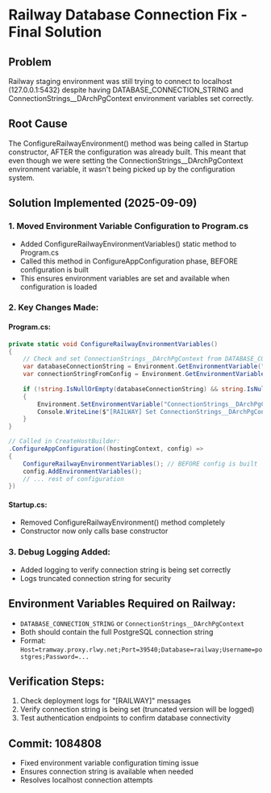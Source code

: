 # Railway Database Connection Fix - Final Solution

## Problem
Railway staging environment was still trying to connect to localhost (127.0.0.1:5432) despite having DATABASE_CONNECTION_STRING and ConnectionStrings__DArchPgContext environment variables set correctly.

## Root Cause
The ConfigureRailwayEnvironment() method was being called in Startup constructor, AFTER the configuration was already built. This meant that even though we were setting the ConnectionStrings__DArchPgContext environment variable, it wasn't being picked up by the configuration system.

## Solution Implemented (2025-09-09)

### 1. Moved Environment Variable Configuration to Program.cs
- Added ConfigureRailwayEnvironmentVariables() static method to Program.cs
- Called this method in ConfigureAppConfiguration phase, BEFORE configuration is built
- This ensures environment variables are set and available when configuration is loaded

### 2. Key Changes Made:

#### Program.cs:
```csharp
private static void ConfigureRailwayEnvironmentVariables()
{
    // Check and set ConnectionStrings__DArchPgContext from DATABASE_CONNECTION_STRING
    var databaseConnectionString = Environment.GetEnvironmentVariable("DATABASE_CONNECTION_STRING");
    var connectionStringFromConfig = Environment.GetEnvironmentVariable("ConnectionStrings__DArchPgContext");
    
    if (!string.IsNullOrEmpty(databaseConnectionString) && string.IsNullOrEmpty(connectionStringFromConfig))
    {
        Environment.SetEnvironmentVariable("ConnectionStrings__DArchPgContext", databaseConnectionString);
        Console.WriteLine($"[RAILWAY] Set ConnectionStrings__DArchPgContext from DATABASE_CONNECTION_STRING");
    }
}

// Called in CreateHostBuilder:
.ConfigureAppConfiguration((hostingContext, config) =>
{
    ConfigureRailwayEnvironmentVariables(); // BEFORE config is built
    config.AddEnvironmentVariables();
    // ... rest of configuration
})
```

#### Startup.cs:
- Removed ConfigureRailwayEnvironment() method completely
- Constructor now only calls base constructor

### 3. Debug Logging Added:
- Added logging to verify connection string is being set correctly
- Logs truncated connection string for security

## Environment Variables Required on Railway:
- `DATABASE_CONNECTION_STRING` or `ConnectionStrings__DArchPgContext`
- Both should contain the full PostgreSQL connection string
- Format: `Host=tramway.proxy.rlwy.net;Port=39540;Database=railway;Username=postgres;Password=...`

## Verification Steps:
1. Check deployment logs for "[RAILWAY]" messages
2. Verify connection string is being set (truncated version will be logged)
3. Test authentication endpoints to confirm database connectivity

## Commit: 1084808
- Fixed environment variable configuration timing issue
- Ensures connection string is available when needed
- Resolves localhost connection attempts